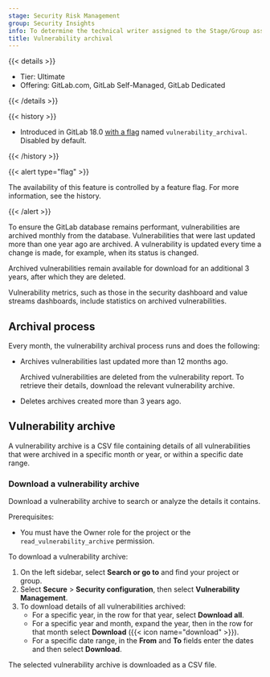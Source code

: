 ```yaml
---
stage: Security Risk Management
group: Security Insights
info: To determine the technical writer assigned to the Stage/Group associated with this page, see https://handbook.gitlab.com/handbook/product/ux/technical-writing/#assignments
title: Vulnerability archival
---
```


{{< details >}}

- Tier: Ultimate
- Offering: GitLab.com, GitLab Self-Managed, GitLab Dedicated

{{< /details >}}

{{< history >}}

- Introduced in GitLab 18.0 [with a flag](../../../administration/feature_flags/_index.md) named `vulnerability_archival`. Disabled by default.

{{< /history >}}

{{< alert type="flag" >}}

The availability of this feature is controlled by a feature flag. For more information, see the history.

{{< /alert >}}

To ensure the GitLab database remains performant, vulnerabilities are archived monthly from the
database. Vulnerabilities that were last updated more than one year ago are archived. A
vulnerability is updated every time a change is made, for example, when its status is changed.

Archived vulnerabilities remain available for download for an additional 3 years, after which they are
deleted.

Vulnerability metrics, such as those in the security dashboard and value streams dashboards, include
statistics on archived vulnerabilities.

## Archival process

Every month, the vulnerability archival process runs and does the following:

- Archives vulnerabilities last updated more than 12 months ago.

  Archived vulnerabilities are deleted from the vulnerability report. To retrieve their details,
  download the relevant vulnerability archive.

- Deletes archives created more than 3 years ago.

## Vulnerability archive

A vulnerability archive is a CSV file containing details of all vulnerabilities that were
archived in a specific month or year, or within a specific date range.

### Download a vulnerability archive

Download a vulnerability archive to search or analyze the details it contains.

Prerequisites:

- You must have the Owner role for the project or the `read_vulnerability_archive` permission.

To download a vulnerability archive:

1. On the left sidebar, select **Search or go to** and find your project or group.
1. Select **Secure** > **Security configuration**, then select **Vulnerability Management**.
1. To download details of all vulnerabilities archived:
   - For a specific year, in the row for that year, select **Download all**.
   - For a specific year and month, expand the year, then in the row for that month select **Download** ({{< icon name="download" >}}).
   - For a specific date range, in the **From** and **To** fields enter the dates and then
      select **Download**.

The selected vulnerability archive is downloaded as a CSV file.
